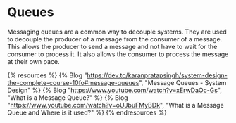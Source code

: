 # Queues

Messaging queues are a common way to decouple systems. They are used to decouple the producer of a message from the consumer of a message. This allows the producer to send a message and not have to wait for the consumer to process it. It also allows the consumer to process the message at their own pace.

{% resources %}
  {% Blog "https://dev.to/karanpratapsingh/system-design-the-complete-course-10fo#message-queues", "Message Queues - System Design" %}
  {% Blog "https://www.youtube.com/watch?v=xErwDaOc-Gs", "What is a Message Queue?" %}
  {% Blog "https://www.youtube.com/watch?v=oUJbuFMyBDk", "What is a Message Queue and Where is it used?" %}
{% endresources %}
